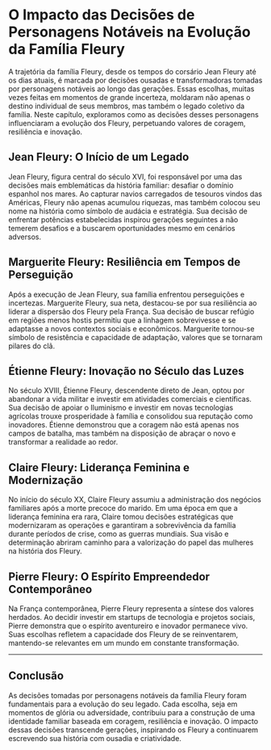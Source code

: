 # O Impacto das Decisões de Personagens Notáveis na Evolução da Família Fleury

A trajetória da família Fleury, desde os tempos do corsário Jean Fleury até os dias atuais, é marcada por decisões ousadas e transformadoras tomadas por personagens notáveis ao longo das gerações. Essas escolhas, muitas vezes feitas em momentos de grande incerteza, moldaram não apenas o destino individual de seus membros, mas também o legado coletivo da família. Neste capítulo, exploramos como as decisões desses personagens influenciaram a evolução dos Fleury, perpetuando valores de coragem, resiliência e inovação.

## Jean Fleury: O Início de um Legado

Jean Fleury, figura central do século XVI, foi responsável por uma das decisões mais emblemáticas da história familiar: desafiar o domínio espanhol nos mares. Ao capturar navios carregados de tesouros vindos das Américas, Fleury não apenas acumulou riquezas, mas também colocou seu nome na história como símbolo de audácia e estratégia. Sua decisão de enfrentar potências estabelecidas inspirou gerações seguintes a não temerem desafios e a buscarem oportunidades mesmo em cenários adversos.

## Marguerite Fleury: Resiliência em Tempos de Perseguição

Após a execução de Jean Fleury, sua família enfrentou perseguições e incertezas. Marguerite Fleury, sua neta, destacou-se por sua resiliência ao liderar a dispersão dos Fleury pela França. Sua decisão de buscar refúgio em regiões menos hostis permitiu que a linhagem sobrevivesse e se adaptasse a novos contextos sociais e econômicos. Marguerite tornou-se símbolo de resistência e capacidade de adaptação, valores que se tornaram pilares do clã.

## Étienne Fleury: Inovação no Século das Luzes

No século XVIII, Étienne Fleury, descendente direto de Jean, optou por abandonar a vida militar e investir em atividades comerciais e científicas. Sua decisão de apoiar o Iluminismo e investir em novas tecnologias agrícolas trouxe prosperidade à família e consolidou sua reputação como inovadores. Étienne demonstrou que a coragem não está apenas nos campos de batalha, mas também na disposição de abraçar o novo e transformar a realidade ao redor.

## Claire Fleury: Liderança Feminina e Modernização

No início do século XX, Claire Fleury assumiu a administração dos negócios familiares após a morte precoce do marido. Em uma época em que a liderança feminina era rara, Claire tomou decisões estratégicas que modernizaram as operações e garantiram a sobrevivência da família durante períodos de crise, como as guerras mundiais. Sua visão e determinação abriram caminho para a valorização do papel das mulheres na história dos Fleury.

## Pierre Fleury: O Espírito Empreendedor Contemporâneo

Na França contemporânea, Pierre Fleury representa a síntese dos valores herdados. Ao decidir investir em startups de tecnologia e projetos sociais, Pierre demonstra que o espírito aventureiro e inovador permanece vivo. Suas escolhas refletem a capacidade dos Fleury de se reinventarem, mantendo-se relevantes em um mundo em constante transformação.

---

## Conclusão

As decisões tomadas por personagens notáveis da família Fleury foram fundamentais para a evolução do seu legado. Cada escolha, seja em momentos de glória ou adversidade, contribuiu para a construção de uma identidade familiar baseada em coragem, resiliência e inovação. O impacto dessas decisões transcende gerações, inspirando os Fleury a continuarem escrevendo sua história com ousadia e criatividade.